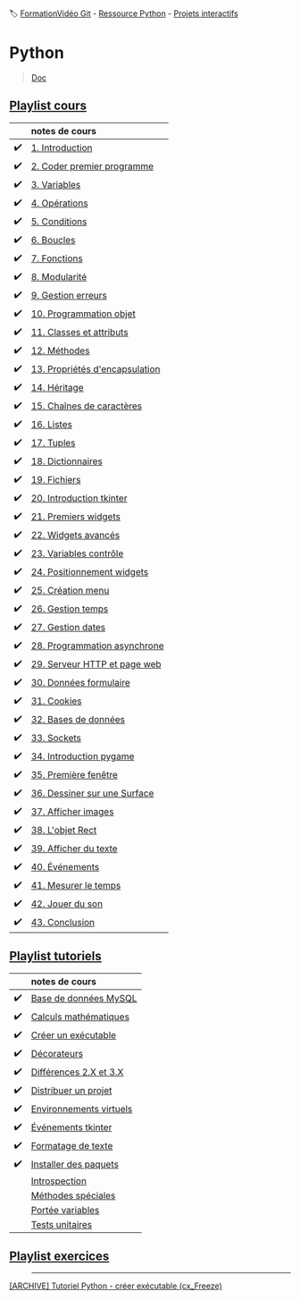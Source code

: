 :label: [FormationVidéo Git](https://github.com/jasonchampagne/FormationVideo) - [Ressource Python](https://github.com/jasonchampagne/FormationVideo/tree/master/Ressources/Python) - [Projets interactifs](https://github.com/jasonchampagne/FormationVideo/tree/master/Projets/Interactifs)

# Python
> [Doc](https://docs.python.org/fr/3/)  

## [Playlist cours](https://github.com/jasonchampagne/FormationVideo/blob/master/Playlists/python-cours.md)  

||notes de cours|
|-|:-|
|:heavy_check_mark:|[1. Introduction](cours/001_intoduction/note.md)
|:heavy_check_mark:|[2. Coder premier programme](cours/002_coder_premier_programme/note.md)
|:heavy_check_mark:|[3. Variables](cours/003_variables/note.md)
|:heavy_check_mark:|[4. Opérations](cours/004_opérations/note.md)
|:heavy_check_mark:|[5. Conditions](cours/005_conditions/note.md)
|:heavy_check_mark:|[6. Boucles](cours/006_boucles/note.md)
|:heavy_check_mark:|[7. Fonctions](cours/007_fonctions/note.md)
|:heavy_check_mark:|[8. Modularité](cours/008_modularité/note.md)
|:heavy_check_mark:|[9. Gestion erreurs](cours/009_gestion_erreurs/note.md)
|:heavy_check_mark:|[10. Programmation objet](cours/010_programmation_objet/note.md)
|:heavy_check_mark:|[11. Classes et attributs](cours/011_classes_et_attributs/note.md)
|:heavy_check_mark:|[12. Méthodes](cours/012_méthodes/note.md)
|:heavy_check_mark:|[13. Propriétés d'encapsulation](cours/013_proprietes_d'encapsulation/note.md)
|:heavy_check_mark:|[14. Héritage](cours/014_héritage/note.md)
|:heavy_check_mark:|[15. Chaînes de caractères](cours/015_chaînes_de_caractères/note.md)
|:heavy_check_mark:|[16. Listes](cours/016_listes/note.md)
|:heavy_check_mark:|[17. Tuples](cours/017_tuples/note.md)
|:heavy_check_mark:|[18. Dictionnaires](cours/018_dictionnaires/note.md)
|:heavy_check_mark:|[19. Fichiers](cours/019_fichiers/note.md)
|:heavy_check_mark:|[20. Introduction tkinter](cours/020_introduction_tkinter/note.md)
|:heavy_check_mark:|[21. Premiers widgets](cours/021_premiers_widgets/note.md)
|:heavy_check_mark:|[22. Widgets avancés](cours/022_widgets_avancés/note.md)
|:heavy_check_mark:|[23. Variables contrôle](cours/023_variables_contrôle/note.md)
|:heavy_check_mark:|[24. Positionnement widgets](cours/024_positionnement_widgets/note.md)
|:heavy_check_mark:|[25. Création menu](cours/025_création_menu/note.md)
|:heavy_check_mark:|[26. Gestion temps](cours/026_gestion_temps/note.md)
|:heavy_check_mark:|[27. Gestion dates](cours/027_gestion_dates/note.md)
|:heavy_check_mark:|[28. Programmation asynchrone](cours/028_programmation_asynchrone/note.md)
|:heavy_check_mark:|[29. Serveur HTTP et page web](cours/029_serveur_HTTP_et_page_web/note.md)
|:heavy_check_mark:|[30. Données formulaire](cours/030_données_formulaire/note.md)
|:heavy_check_mark:|[31. Cookies](cours/031_cookies/note.md)
|:heavy_check_mark:|[32. Bases de données](cours/032_base_de_données/note.md)
|:heavy_check_mark:|[33. Sockets](cours/033_sockets/note.md)
|:heavy_check_mark:|[34. Introduction pygame](cours/034_introduction_pygame/note.md)
|:heavy_check_mark:|[35. Première fenêtre](cours/035_première_fenêtre/note.md)
|:heavy_check_mark:|[36. Dessiner sur une Surface](cours/036_dessiner_sur_une_Surface/note.md)
|:heavy_check_mark:|[37. Afficher images](cours/037_afficher_images/note.md)
|:heavy_check_mark:|[38. L'objet Rect](cours/038_l'objet_Rect/note.md)
|:heavy_check_mark:|[39. Afficher du texte](cours/039_afficher_du_texte/note.md)
|:heavy_check_mark:|[40. Événements](cours/040_évenements/note.md)
|:heavy_check_mark:|[41. Mesurer le temps](cours/041_mesurer_le_temps/note.md)
|:heavy_check_mark:|[42. Jouer du son](cours/042_jouer_du_son/note.md)
|:heavy_check_mark:|[43. Conclusion](cours/043_conclusion/note.md)

## [Playlist tutoriels](https://github.com/jasonchampagne/FormationVideo/blob/master/Playlists/python-tutoriels.md)

||notes de cours|
|-|:-|
|:heavy_check_mark:|[Base de données MySQL](tutos/Base_de_données_MySQL.md)
|:heavy_check_mark:|[Calculs mathématiques](tutos/Calculs_mathématiques.md)
|:heavy_check_mark:|[Créer un exécutable](tutos/Créer_un_exécutable.md)
|:heavy_check_mark:|[Décorateurs](tutos/Décorateurs.md)
|:heavy_check_mark:|[Différences 2.X et 3.X](tutos/Différences_2X_et_3X.md)
|:heavy_check_mark:|[Distribuer un projet](tutos/Distribuer_un_projet.md)
|:heavy_check_mark:|[Environnements virtuels](tutos/Environnements_virtuels.md)
|:heavy_check_mark:|[Événements tkinter](tutos/Événements_tkinter.md)
|:heavy_check_mark:|[Formatage de texte](tutos/Formatage_de_texte.md)
|:heavy_check_mark:|[Installer des paquets](tutos/Installer_des_paquets.md)
||[Introspection](tutos/Introspection.md)
||[Méthodes spéciales](tutos/Méthodes_spéciales.md)
||[Portée variables](tutos/Portée_variables.md)
||[Tests unitaires](tutos/Tests_unitaires.md)

<!--

# [Introspection](https://www.youtube.com/watch?v=JKrpRtHBZRk)
# [Méthodes spéciales](https://www.youtube.com/watch?v=XxUasK8f-s0)
# [Portée variables](https://www.youtube.com/watch?v=50HJA4KpPqU)
# [Tests unitaires](https://www.youtube.com/watch?v=apgReCCAQr4)
-->

## [Playlist exercices](https://github.com/jasonchampagne/FormationVideo/blob/master/Playlists/python-exercices.md)

<!--
# [1. Affichage simple](https://www.youtube.com/watch?v=HVN4qv6Dxdk)
# [2. Variables (QCM)](https://www.youtube.com/watch?v=7o3y47LYFvE)
# [3. L'attaque des titans](https://www.youtube.com/watch?v=2VhWLJ_TQ0U)
# [4. Terminal de commandes](https://www.youtube.com/watch?v=-3v4_AoCeKM)
# [5. Damn geoshape !](https://www.youtube.com/watch?v=mJwjyE5HSEA)
# [6. Jeu de l'étudiant](https://www.youtube.com/watch?v=mvWBlzDPcjQ)
# [7. Famille bouftou](https://www.youtube.com/watch?v=gUXFoGzCzLE)
# [8. Where is Bryan ?](https://www.youtube.com/watch?v=gmQp9F1oMIE)
-->

> -----------------------

[[ARCHIVE] Tutoriel Python - créer exécutable (cx_Freeze)](https://www.youtube.com/watch?v=essSa78iv-A&list=PLrSOXFDHBtfG0Fb0g--43a0b47e9hrwlB&index=29)

<!--

+ [](#)

-->